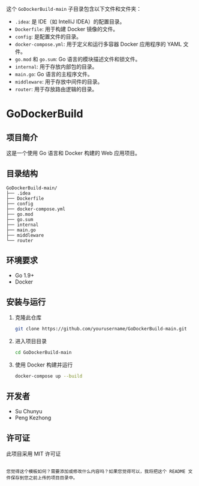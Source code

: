 

这个 `GoDockerBuild-main` 子目录包含以下文件和文件夹：

- `.idea`: 是 IDE（如 IntelliJ IDEA）的配置目录。
- `Dockerfile`: 用于构建 Docker 镜像的文件。
- `config`: 是配置文件的目录。
- `docker-compose.yml`: 用于定义和运行多容器 Docker 应用程序的 YAML 文件。
- `go.mod` 和 `go.sum`: Go 语言的模块描述文件和锁文件。
- `internal`: 用于存放内部包的目录。
- `main.go`: Go 语言的主程序文件。
- `middleware`: 用于存放中间件的目录。
- `router`: 用于存放路由逻辑的目录。




# GoDockerBuild

## 项目简介

这是一个使用 Go 语言和 Docker 构建的 Web 应用项目。

## 目录结构

```
GoDockerBuild-main/
├── .idea
├── Dockerfile
├── config
├── docker-compose.yml
├── go.mod
├── go.sum
├── internal
├── main.go
├── middleware
└── router
```

## 环境要求

- Go 1.9+
- Docker

## 安装与运行

1. 克隆此仓库
    ```bash
    git clone https://github.com/yourusername/GoDockerBuild-main.git
    ```

2. 进入项目目录
    ```bash
    cd GoDockerBuild-main
    ```

3. 使用 Docker 构建并运行
    ```bash
    docker-compose up --build
    ```

## 开发者

- Su Chunyu
- Peng Kezhong

## 许可证

此项目采用 MIT 许可证

```

您觉得这个模板如何？需要添加或修改什么内容吗？如果您觉得可以，我将把这个 README 文件保存到您之前上传的项目目录中。
